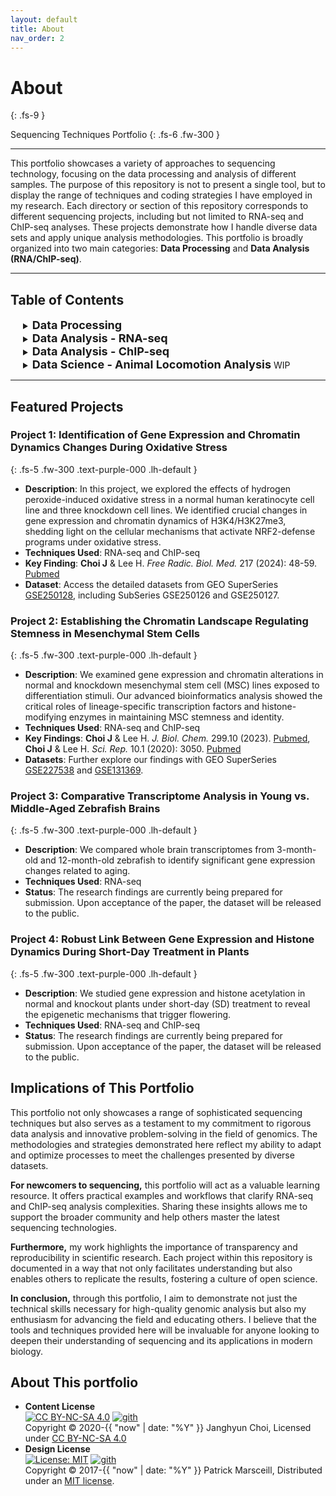 ```yaml
---
layout: default
title: About
nav_order: 2
---
```


# About
{: .fs-9 }

Sequencing Techniques Portfolio
{: .fs-6 .fw-300 }

---

This portfolio showcases a variety of approaches to sequencing technology, focusing on the data processing and analysis of different samples. The purpose of this repository is not to present a single tool, but to display the range of techniques and coding strategies I have employed in my research. Each directory or section of this repository corresponds to different sequencing projects, including but not limited to RNA-seq and ChIP-seq analyses. These projects demonstrate how I handle diverse data sets and apply unique analysis methodologies. This portfolio is broadly organized into two main categories: **Data Processing**  and **Data Analysis (RNA/ChIP-seq)**.

---

## Table of Contents

<details markdown="block">
<summary style="padding-left: 20px;"> <b style="font-size: 18px;">Data Processing</b> </summary>
<ul style="padding-left: 60px;">
    <li><a href="{% link docs/DataProcess/FastQC_manual.md %}">Basal QC with FastQC</a></li>
    <li><a href="{% link docs/DataProcess/Trimmmomatic_manual.md %}">Trimmed reads with Trimmomatic</a></li>
    <li><a href="{% link docs/DataProcess/HISAT2_MAUNAL.md %}">Mapping reads with HISAT2 for RNA-seq</a></li>
    <li><a href="{% link docs/DataProcess/Bowtie2_MANUAL.md %}">Mapping reads with Bowtie2 for ChIP-seq</a></li>
    <li><a href="{% link docs/DataProcess/SAMtools_MANUAL.md %}">File Conversion and Management with SAMtools</a></li>
    <li><a href="{% link docs/DataProcess/htseqCount_MANUAL.md %}">Feature counts with htseqCount</a></li>
    <li><a href="{% link docs/DataProcess/Genozip_MANUAL.md %}">File storage with Genozip</a></li>
    <li><a href="{% link docs/DataProcess/Tr.md %}">Basal setting and troubleshooting</a></li>
</ul>
</details>

<details markdown="block">
<summary style="padding-left: 20px;"> <b style="font-size: 18px;">Data Analysis - RNA-seq</b> </summary>
<ul style="padding-left: 60px;">
    <li><a href="{% link docs/RNASeq/DEG_edgeR_MANUAL.md %}">Normalization and DEG analysis with edgeR</a></li>
    <li><a href="{% link docs/RNASeq/DEG_CorPlot_MANUAL.md %}">DEG: Correlation plot</a></li>
    <li><a href="{% link docs/RNASeq/DEG_plotting_MANUAL.md %}">DEG: Visualization</a></li>
    <li><a href="{% link docs/RNASeq/GO_KEGG_MANUAL.md %}">DEG: Gene ontology and KEGG pathway analysis</a></li>
    <li><a href="{% link docs/RNASeq/HEATMAP_MANUAL.md %}">DEG: Heatmap</a></li>
</ul>
</details>

<details markdown="block">
<summary style="padding-left: 20px;"> <b style="font-size: 18px;">Data Analysis - ChIP-seq</b> </summary>
<ul style="padding-left: 60px;">
    <li><a href="{% link docs/ChIPSeq/deepTools_MANUAL.md %}">Exploring Sequencing Data with deepTools</a></li>
    <li><a href="{% link docs/ChIPSeq/ngsplot_MANUAL.md %}">Efficient Analysis and Visualization of ChIP-seq Data with ngs.plot</a></li>
    <li><a href="{% link docs/ChIPSeq/MACS_MANUAL.md %}">Peak detection: MACS3</a></li>
    <li><a href="{% link docs/ChIPSeq/SICER2_MANUAL.md %}">Peak detection: SICER2</a></li>
    <li><a href="{% link docs/ChIPSeq/PeakAnnotation_MANUAL.md %}">Peak Annotation with ChIPseeker</a></li>
    <li><a href="{% link docs/ChIPSeq/MotifAnalysis_MANUAL.md %}">Motif analysis with HOMER and MEME</a></li>
</ul>
</details>

<details markdown="block">
<summary style="padding-left: 20px;">
    <b style="font-size: 18px;">Data Science - Animal Locomotion Analysis</b>
    <span class="label label-purple">WIP</span>
</summary>
<ul style="padding-left: 60px;">
    <li>Tracking Animal Movement with R</li>
    <li>Converting Tracking Data to Coordinates and Calculating Physical Properties Using Python</li>
    <li>Plotting the Results with R</li>
</ul>
</details>

---

## Featured Projects

### **Project 1**: Identification of Gene Expression and Chromatin Dynamics Changes During Oxidative Stress
{: .fs-5 .fw-300 .text-purple-000 .lh-default }
- **Description**: In this project, we explored the effects of hydrogen peroxide-induced oxidative stress in a normal human keratinocyte cell line and three knockdown cell lines. We identified crucial changes in gene expression and chromatin dynamics of H3K4/H3K27me3, shedding light on the cellular mechanisms that activate NRF2-defense programs under oxidative stress.
- **Techniques Used**: RNA-seq and ChIP-seq
- **Key Finding**: **Choi J** & Lee H. *Free Radic. Biol. Med.* 217 (2024): 48-59. [Pubmed](https://pubmed.ncbi.nlm.nih.gov/38527695/)
- **Dataset**: Access the detailed datasets from GEO SuperSeries [GSE250128](https://www.ncbi.nlm.nih.gov/geo/query/acc.cgi?acc=GSE250128), including SubSeries GSE250126 and GSE250127.

### **Project 2**: Establishing the Chromatin Landscape Regulating Stemness in Mesenchymal Stem Cells
{: .fs-5 .fw-300 .text-purple-000 .lh-default }
- **Description**: We examined gene expression and chromatin alterations in normal and knockdown mesenchymal stem cell (MSC) lines exposed to differentiation stimuli. Our advanced bioinformatics analysis showed the critical roles of lineage-specific transcription factors and histone-modifying enzymes in maintaining MSC stemness and identity.
- **Techniques Used**: RNA-seq and ChIP-seq
- **Key Findings**:  **Choi J** & Lee H. *J. Biol. Chem.* 299.10 (2023). [Pubmed](https://pubmed.ncbi.nlm.nih.gov/37633334/), **Choi J** & Lee H. *Sci. Rep.* 10.1 (2020): 3050. [Pubmed](https://pubmed.ncbi.nlm.nih.gov/32080306/)
- **Datasets**: Further explore our findings with GEO SuperSeries [GSE227538](https://www.ncbi.nlm.nih.gov/geo/query/acc.cgi?acc=GSE227538) and [GSE131369](https://www.ncbi.nlm.nih.gov/geo/query/acc.cgi?acc=GSE131369).

### **Project 3**: Comparative Transcriptome Analysis in Young vs. Middle-Aged Zebrafish Brains
{: .fs-5 .fw-300 .text-purple-000 .lh-default }
- **Description**: We compared whole brain transcriptomes from 3-month-old and 12-month-old zebrafish to identify significant gene expression changes related to aging.
- **Techniques Used**: RNA-seq
- **Status**: The research findings are currently being prepared for submission. Upon acceptance of the paper, the dataset will be released to the public.

### **Project 4**: Robust Link Between Gene Expression and Histone Dynamics During Short-Day Treatment in Plants
{: .fs-5 .fw-300 .text-purple-000 .lh-default }
- **Description**: We studied gene expression and histone acetylation in normal and knockout plants under short-day (SD) treatment to reveal the epigenetic mechanisms that trigger flowering.
- **Techniques Used**: RNA-seq and ChIP-seq
- **Status**: The research findings are currently being prepared for submission. Upon acceptance of the paper, the dataset will be released to the public.

## Implications of This Portfolio

This portfolio not only showcases a range of sophisticated sequencing techniques but also serves as a testament to my commitment to rigorous data analysis and innovative problem-solving in the field of genomics. The methodologies and strategies demonstrated here reflect my ability to adapt and optimize processes to meet the challenges presented by diverse datasets.

**For newcomers to sequencing,** this portfolio will act as a valuable learning resource. It offers practical examples and workflows that clarify RNA-seq and ChIP-seq analysis complexities. Sharing these insights allows me to support the broader community and help others master the latest sequencing technologies.

**Furthermore,** my work highlights the importance of transparency and reproducibility in scientific research. Each project within this repository is documented in a way that not only facilitates understanding but also enables others to replicate the results, fostering a culture of open science.

**In conclusion,** through this portfolio, I aim to demonstrate not just the technical skills necessary for high-quality genomic analysis but also my enthusiasm for advancing the field and educating others. I believe that the tools and techniques provided here will be invaluable for anyone looking to deepen their understanding of sequencing and its applications in modern biology.

## About This portfolio

- **Content License** <br>
[![CC BY-NC-SA 4.0](https://img.shields.io/badge/License-CC%20BY--NC--SA%204.0-green?labelColor=black)](http://creativecommons.org/licenses/by-nc-sa/4.0/) [![gith](https://img.shields.io/badge/GitHub-181717?style=flat&logo=github&logoColor=white)](https://github.com/seq-jchoi-bio/seq-portfolio)<br>
Copyright &copy; 2020-{{ "now" | date: "%Y" }} Janghyun Choi, Licensed under [CC BY-NC-SA 4.0](https://creativecommons.org/licenses/by-nc-sa/4.0/) 
- **Design License** <br>
[![License: MIT](https://img.shields.io/badge/License-MIT-yellow.svg?labelColor=black)](https://github.com/just-the-docs/just-the-docs/tree/main/LICENSE.txt) [![gith](https://img.shields.io/badge/GitHub-181717?style=flat&logo=github&logoColor=white)](https://github.com/just-the-docs/just-the-docs)<br>
Copyright &copy; 2017-{{ "now" | date: "%Y" }} Patrick Marsceill, Distributed under an [MIT license](https://opensource.org/licenses/MIT). 